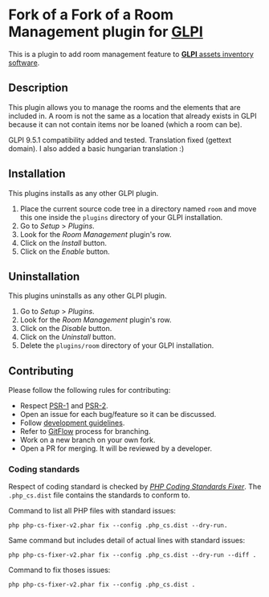 Fork of a Fork of a Room Management plugin for [GLPI](www.glpi-project.org)
=======================================================

This is a plugin to add room management feature to [**GLPI** assets inventory
software](http://glpi-project.org).

Description
-----------

This plugin allows you to manage the rooms and the elements that are included
in. A room is not the same as a location that already exists in GLPI because it
can not contain items nor be loaned (which a room can be).

GLPI 9.5.1 compatibility added and tested. Translation fixed (gettext domain). 
I also added a basic hungarian translation :)

Installation
------------

This plugins installs as any other GLPI plugin.

1. Place the current source code tree in a directory named `room` and move this
   one inside the `plugins` directory of your GLPI installation.
2. Go to *Setup* > *Plugins*.
3. Look for the *Room Management* plugin's row.
4. Click on the *Install* button.
5. Click on the *Enable* button.

Uninstallation
--------------

This plugins uninstalls as any other GLPI plugin.

1. Go to *Setup* > *Plugins*.
2. Look for the *Room Management* plugin's row.
3. Click on the *Disable* button.
4. Click on the *Uninstall* button.
5. Delete the `plugins/room` directory of your GLPI installation.

Contributing
------------

Please follow the following rules for contributing:

* Respect [PSR-1](http://www.php-fig.org/psr/psr-1/) and [PSR-2](http://www.php-fig.org/psr/psr-2/).
* Open an issue for each bug/feature so it can be discussed.
* Follow [development guidelines](http://glpi-developer-documentation.readthedocs.io/en/master/plugins/guidelines.html).
* Refer to [GitFlow](http://git-flow.readthedocs.io) process for branching.
* Work on a new branch on your own fork.
* Open a PR for merging. It will be reviewed by a developer.

### Coding standards

Respect of coding standard is checked by [*PHP Coding Standards Fixer*](http://cs.sensiolabs.org).
The `.php_cs.dist` file contains the standards to conform to.

Command to list all PHP files with standard issues:

```Shell
php php-cs-fixer-v2.phar fix --config .php_cs.dist --dry-run.
```

Same command but includes detail of actual lines with standard issues:

```Shell
php php-cs-fixer-v2.phar fix --config .php_cs.dist --dry-run --diff .
```

Command to fix thoses issues:

```Shell
php php-cs-fixer-v2.phar fix --config .php_cs.dist .
```
